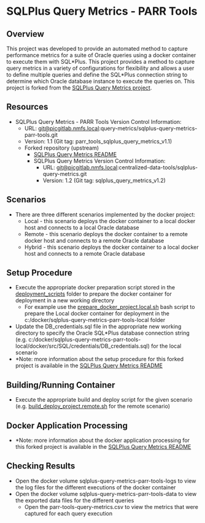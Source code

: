# SQLPlus Query Metrics - PARR Tools

## Overview
This project was developed to provide an automated method to capture performance metrics for a suite of Oracle queries using a docker container to execute them with SQL\*Plus.  This project provides a method to capture query metrics in a variety of configurations for flexibility and allows a user to define multiple queries and define the SQL\*Plus connection string to determine which Oracle database instance to execute the queries on.  This project is forked from the [SQLPlus Query Metrics project](https://picgitlab.nmfs.local/centralized-data-tools/sqlplus-query-metrics).

## Resources
-   SQLPlus Query Metrics - PARR Tools Version Control Information:
    -   URL: git@picgitlab.nmfs.local:query-metrics/sqlplus-query-metrics-parr-tools.git
    -   Version: 1.1 (Git tag: parr_tools_sqlplus_query_metrics_v1.1)
    -   Forked repository (upstream)
        -   [SQLPlus Query Metrics README](https://picgitlab.nmfs.local/centralized-data-tools/sqlplus-query-metrics/-/blob/main/README.md?ref_type=heads)
        -   SQLPlus Query Metrics Version Control Information:
            -   URL: git@picgitlab.nmfs.local:centralized-data-tools/sqlplus-query-metrics.git
            -   Version: 1.2 (Git tag: sqlplus_query_metrics_v1.2)

## Scenarios
-   There are three different scenarios implemented by the docker project:
    -   Local - this scenario deploys the docker container to a local docker host and connects to a local Oracle database
    -   Remote - this scenario deploys the docker container to a remote docker host and connects to a remote Oracle database
    -   Hybrid - this scenario deploys the docker container to a local docker host and connects to a remote Oracle database

## Setup Procedure
-   Execute the appropriate docker preparation script stored in the [deployment_scripts](./deployment_scripts) folder to prepare the docker container for deployment in a new working directory
    -   For example use the [prepare_docker_project.local.sh](./deployment_scripts/prepare_docker_project.local.sh) bash script to prepare the Local docker container for deployment in the c:/docker/sqlplus-query-metrics-parr-tools-local folder
-   Update the DB_credentials.sql file in the appropriate new working directory to specify the Oracle SQL*Plus database connection string (e.g. c:/docker/sqlplus-query-metrics-parr-tools-local/docker/src/SQL/credentials/DB_credentials.sql) for the local scenario
-   \*Note: more information about the setup procedure for this forked project is available in the [SQLPlus Query Metrics README](https://picgitlab.nmfs.local/centralized-data-tools/sqlplus-query-metrics/-/blob/main/README.md?ref_type=heads#forked-repository-implementation)

## Building/Running Container
-   Execute the appropriate build and deploy script for the given scenario (e.g. [build_deploy_project.remote.sh](./deployment_scripts/build_deploy_project.remote.sh) for the remote scenario)

## Docker Application Processing
-   \*Note: more information about the docker application processing for this forked project is available in the [SQLPlus Query Metrics README](https://picgitlab.nmfs.local/centralized-data-tools/sqlplus-query-metrics/-/blob/main/README.md?ref_type=heads#docker-application-processing)

## Checking Results
-   Open the docker volume sqlplus-query-metrics-parr-tools-logs to view the log files for the different executions of the docker container
-   Open the docker volume sqlplus-query-metrics-parr-tools-data to view the exported data files for the different queries
    -   Open the parr-tools-query-metrics.csv to view the metrics that were captured for each query execution
